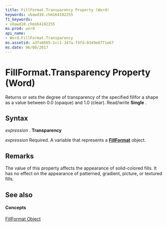 ```yaml
---
title: FillFormat.Transparency Property (Word)
keywords: vbawd10.chm164102255
f1_keywords:
- vbawd10.chm164102255
ms.prod: word
api_name:
- Word.FillFormat.Transparency
ms.assetid: a3fa8665-1cc1-347a-f4fd-0349e0771e67
ms.date: 06/08/2017
---
```



# FillFormat.Transparency Property (Word)

Returns or sets the degree of transparency of the specified fillfor a shape as a value between 0.0 (opaque) and 1.0 (clear). Read/write  **Single** .


## Syntax

 _expression_ . **Transparency**

 _expression_ Required. A variable that represents a **[FillFormat](fillformat-object-word.md)** object.


## Remarks

The value of this property affects the appearance of solid-colored fills. It has no effect on the appearance of patterned, gradient, picture, or textured fills.


## See also


#### Concepts


[FillFormat Object](fillformat-object-word.md)

